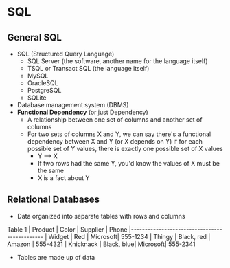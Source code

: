# SQL

## General SQL
- SQL (Structured Query Language)
    - SQL Server (the software, another name for the language itself)
    - TSQL or Transact SQL (the language itself)
    - MySQL
    - OracleSQL
    - PostgreSQL
    - SQLite
- Database management system (DBMS)
- **Functional Dependency** (or just Dependency)
    - A relationship between one set of columns and another set of columns
    - For two sets of columns X and Y, we can say there's a functional dependency between X and Y (or X depends on Y) if for each possible set of Y values, there is exactly one possible set of X values
        - Y --> X
        - If two rows had the same Y, you'd know the values of X must be the same
        - X is a fact about Y

## Relational Databases
- Data organized into separate tables with rows and columns

Table 1
| Product   | Color      | Supplier | Phone
|----------------------------------------------
| Widget    | Red        | Microsoft| 555-1234
| Thingy    | Black, red | Amazon   | 555-4321
| Knicknack | Black, blue| Microsoft| 555-2341

- Tables are made up of data
